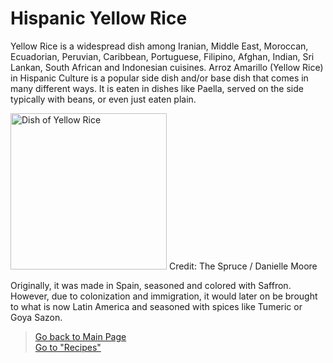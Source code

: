 # Hispanic Yellow Rice
Yellow Rice is a widespread dish among Iranian, Middle East, Moroccan, Ecuadorian, Peruvian, Caribbean, Portuguese, Filipino, Afghan, Indian, Sri Lankan, South African and Indonesian cuisines. Arroz Amarillo (Yellow Rice) in Hispanic Culture is a popular side dish and/or base dish that comes in many different ways. It is eaten in dishes like Paella, served on the side typically with beans, or even just eaten plain. 

<img src="https://www.thespruceeats.com/thmb/Bv18WdxCThc1QQyoOOgP3vZ35T4=/1500x0/filters:no_upscale():max_bytes(150000):strip_icc()/yellow-rice-and-pink-beans-recipe-2138049-hero-01-7ee1abf7c21f4e33b2212ac2f4ceda10.jpg" alt="Dish of Yellow Rice" width=250px>
Credit: The Spruce / Danielle Moore

Originally, it was made in Spain, seasoned and colored with Saffron. However, due to colonization and immigration, it would later on be brought to what is now Latin America and seasoned with spices like Tumeric or Goya Sazon.

> [Go back to Main Page](../rice.md)  
> [Go to "Recipes"](../Recipes/Recipe_Selection.md)
